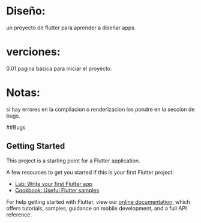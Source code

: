 # Diseño:

un proyecto de flutter para aprender a diseñar apps.

# verciones:
0.01 pagina básica para iniciar el proyecto.

# Notas:

si hay errores en la compilacion o renderizacion los pondre en la seccion de bugs.

##Bugs

## Getting Started

This project is a starting point for a Flutter application.

A few resources to get you started if this is your first Flutter project:

- [Lab: Write your first Flutter app](https://flutter.dev/docs/get-started/codelab)
- [Cookbook: Useful Flutter samples](https://flutter.dev/docs/cookbook)

For help getting started with Flutter, view our
[online documentation](https://flutter.dev/docs), which offers tutorials,
samples, guidance on mobile development, and a full API reference.
